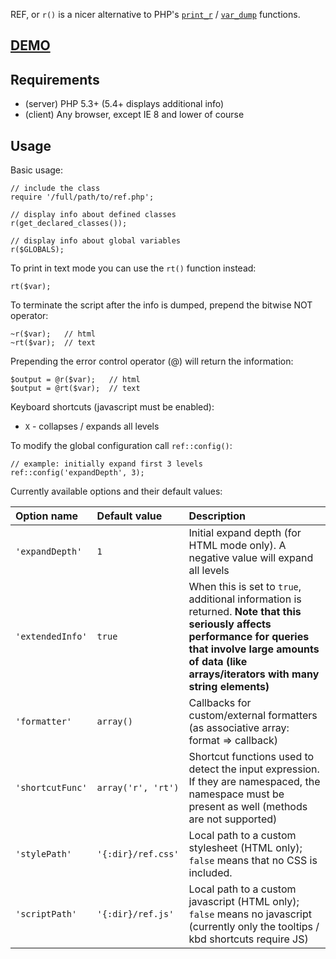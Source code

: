 
REF, or `r()` is a nicer alternative to PHP's [`print_r`](http://php.net/manual/en/function.print-r.php) / [`var_dump`](http://php.net/manual/en/function.var-dump.php) functions.

## [DEMO](http://dev.digitalnature.eu/php-ref/) ##

## Requirements ##

- (server) PHP 5.3+ (5.4+  displays additional info)
- (client) Any browser, except IE 8 and lower of course

## Usage ##

Basic usage:
       
    // include the class
    require '/full/path/to/ref.php';

    // display info about defined classes
    r(get_declared_classes());

    // display info about global variables
    r($GLOBALS);

To print in text mode you can use the `rt()` function instead:

    rt($var);

To terminate the script after the info is dumped, prepend the bitwise NOT operator:

    ~r($var);   // html
    ~rt($var);  // text

Prepending the error control operator (@) will return the information:

    $output = @r($var);   // html
    $output = @rt($var);  // text

Keyboard shortcuts (javascript must be enabled):

- `X` - collapses / expands all levels

To modify the global configuration call `ref::config()`:

    // example: initially expand first 3 levels
    ref::config('expandDepth', 3);

Currently available options and their default values:

| Option name       | Default value       | Description
|:----------------- |:------------------- |:-----------------------------------------------
| `'expandDepth'`   | `1`                 | Initial expand depth (for HTML mode only). A negative value will expand all levels
| `'extendedInfo'`  | `true`              | When this is set to `true`, additional information is returned. **Note that this seriously affects performance for queries that involve large amounts of data (like arrays/iterators with many string elements)**
| `'formatter'`     | `array()`           | Callbacks for custom/external formatters (as associative array: format => callback)
| `'shortcutFunc'`  | `array('r', 'rt')`  | Shortcut functions used to detect the input expression. If they are namespaced, the namespace must be present as well (methods are not  supported) 
| `'stylePath'`     | `'{:dir}/ref.css'`  | Local path to a custom stylesheet (HTML only); `false` means that no CSS is included.
| `'scriptPath'`    | `'{:dir}/ref.js'`   | Local path to a custom javascript (HTML only); `false` means no javascript (currently only the tooltips / kbd shortcuts require JS)
